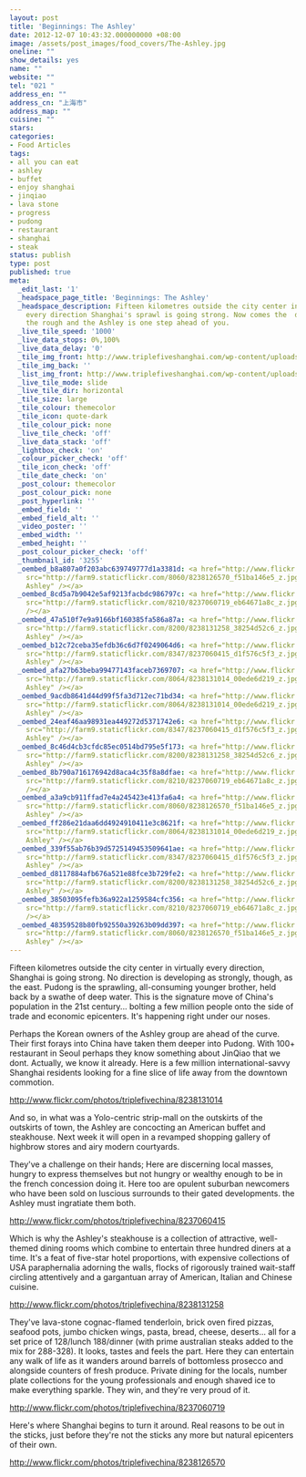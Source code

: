 ```yaml
---
layout: post
title: 'Beginnings: The Ashley'
date: 2012-12-07 10:43:32.000000000 +08:00
image: /assets/post_images/food_covers/The-Ashley.jpg
oneline: ""
show_details: yes
name: ""
website: ""
tel: "021 "
address_en: ""
address_cn: "上海市"
address_map: ""
cuisine: ""
stars: 
categories:
- Food Articles
tags:
- all you can eat
- ashley
- buffet
- enjoy shanghai
- jinqiao
- lava stone
- progress
- pudong
- restaurant
- shanghai
- steak
status: publish
type: post
published: true
meta:
  _edit_last: '1'
  _headspace_page_title: 'Beginnings: The Ashley'
  _headspace_description: Fifteen kilometres outside the city center in virtually
    every direction Shanghai's sprawl is going strong. Now comes the  diamonds in
    the rough and the Ashley is one step ahead of you.
  _live_tile_speed: '1000'
  _live_data_stops: 0%,100%
  _live_data_delay: '0'
  _tile_img_front: http://www.triplefiveshanghai.com/wp-content/uploads/2012/12/the-ashley-square.png
  _tile_img_back: ''
  _list_img_front: http://www.triplefiveshanghai.com/wp-content/uploads/2012/12/The-Ashley-8.jpg
  _live_tile_mode: slide
  _live_tile_dir: horizontal
  _tile_size: large
  _tile_colour: themecolor
  _tile_icon: quote-dark
  _tile_colour_pick: none
  _live_tile_check: 'off'
  _live_data_stack: 'off'
  _lightbox_check: 'on'
  _colour_picker_check: 'off'
  _tile_icon_check: 'off'
  _tile_date_check: 'on'
  _post_colour: themecolor
  _post_colour_pick: none
  _post_hyperlink: ''
  _embed_field: ''
  _embed_field_alt: ''
  _video_poster: ''
  _embed_width: ''
  _embed_height: ''
  _post_colour_picker_check: 'off'
  _thumbnail_id: '3255'
  _oembed_b8a807a0f203abc639749777d1a3381d: <a href="http://www.flickr.com/photos/triplefivechina/8238126570"><img
    src="http://farm9.staticflickr.com/8060/8238126570_f51ba146e5_z.jpg" alt="The
    Ashley" /></a>
  _oembed_8cd5a7b9042e5af9213facbdc986797c: <a href="http://www.flickr.com/photos/triplefivechina/8237060719"><img
    src="http://farm9.staticflickr.com/8210/8237060719_eb64671a8c_z.jpg" alt="DSC_7986"
    /></a>
  _oembed_47a510f7e9a9166bf160385fa586a87a: <a href="http://www.flickr.com/photos/triplefivechina/8238131258"><img
    src="http://farm9.staticflickr.com/8200/8238131258_38254d52c6_z.jpg" alt="The
    Ashley" /></a>
  _oembed_b12c72ceba35efdb36c6d7f0249064d6: <a href="http://www.flickr.com/photos/triplefivechina/8237060415"><img
    src="http://farm9.staticflickr.com/8347/8237060415_d1f576c5f3_z.jpg" alt="The
    Ashley" /></a>
  _oembed_afa27b63beba99477143faceb7369707: <a href="http://www.flickr.com/photos/triplefivechina/8238131014"><img
    src="http://farm9.staticflickr.com/8064/8238131014_00ede6d219_z.jpg" alt="The
    Ashley" /></a>
  _oembed_9acdb8641d44d99f5fa3d712ec71bd34: <a href="http://www.flickr.com/photos/triplefivechina/8238131014"><img
    src="http://farm9.staticflickr.com/8064/8238131014_00ede6d219_z.jpg" alt="The
    Ashley" /></a>
  _oembed_24eaf46aa98931ea449272d5371742e6: <a href="http://www.flickr.com/photos/triplefivechina/8237060415"><img
    src="http://farm9.staticflickr.com/8347/8237060415_d1f576c5f3_z.jpg" alt="The
    Ashley" /></a>
  _oembed_8c46d4cb3cfdc85ec0514bd795e5f173: <a href="http://www.flickr.com/photos/triplefivechina/8238131258"><img
    src="http://farm9.staticflickr.com/8200/8238131258_38254d52c6_z.jpg" alt="The
    Ashley" /></a>
  _oembed_8b790a716176942d8aca4c35f8a8dfae: <a href="http://www.flickr.com/photos/triplefivechina/8237060719"><img
    src="http://farm9.staticflickr.com/8210/8237060719_eb64671a8c_z.jpg" alt="DSC_7986"
    /></a>
  _oembed_a3a9cb911ffad7e4a245423e413fa6a4: <a href="http://www.flickr.com/photos/triplefivechina/8238126570"><img
    src="http://farm9.staticflickr.com/8060/8238126570_f51ba146e5_z.jpg" alt="The
    Ashley" /></a>
  _oembed_ff286e21daa6dd4924910411e3c8621f: <a href="http://www.flickr.com/photos/triplefivechina/8238131014"><img
    src="http://farm9.staticflickr.com/8064/8238131014_00ede6d219_z.jpg" alt="The
    Ashley" /></a>
  _oembed_339f55ab76b39d5725149453509641ae: <a href="http://www.flickr.com/photos/triplefivechina/8237060415"><img
    src="http://farm9.staticflickr.com/8347/8237060415_d1f576c5f3_z.jpg" alt="The
    Ashley" /></a>
  _oembed_d8117884afb676a521e88fce3b729fe2: <a href="http://www.flickr.com/photos/triplefivechina/8238131258"><img
    src="http://farm9.staticflickr.com/8200/8238131258_38254d52c6_z.jpg" alt="The
    Ashley" /></a>
  _oembed_38503095fefb36a922a1259584cfc356: <a href="http://www.flickr.com/photos/triplefivechina/8237060719"><img
    src="http://farm9.staticflickr.com/8210/8237060719_eb64671a8c_z.jpg" alt="DSC_7986"
    /></a>
  _oembed_48359528b80fb92550a39263b09dd397: <a href="http://www.flickr.com/photos/triplefivechina/8238126570"><img
    src="http://farm9.staticflickr.com/8060/8238126570_f51ba146e5_z.jpg" alt="The
    Ashley" /></a>
---
```

Fifteen kilometres outside the city center in virtually every direction, Shanghai is going strong. No direction is developing as strongly, though, as the east. Pudong is the sprawling, all-consuming younger brother, held back by a swathe of deep water. This is the signature move of China's population in the 21st century... bolting a few million people onto the side of trade and economic epicenters. It's happening right under our noses.

Perhaps the Korean owners of the Ashley group are ahead of the curve. Their first forays into China have taken them deeper into Pudong. With 100+ restaurant in Seoul perhaps they know something about JinQiao that we dont. Actually, we know it already. Here is a few million international-savvy Shanghai residents looking for a fine slice of life away from the downtown commotion.

http://www.flickr.com/photos/triplefivechina/8238131014

And so, in what was a Yolo-centric strip-mall on the outskirts of the outskirts of town, the Ashley are concocting an American buffet and steakhouse. Next week it will open in a revamped shopping gallery of highbrow stores and airy modern courtyards.

They've a challenge on their hands; Here are discerning local masses, hungry to express themselves but not hungry or wealthy enough to be in the french concession doing it. Here too are opulent suburban newcomers who have been sold on luscious surrounds to their gated developments. the Ashley must ingratiate them both.

http://www.flickr.com/photos/triplefivechina/8237060415

Which is why the Ashley's steakhouse is a collection of attractive, well-themed dining rooms which combine to entertain three hundred diners at a time. It's a feat of five-star hotel proportions, with expensive collections of USA paraphernalia adorning the walls, flocks of rigorously trained wait-staff circling attentively and a gargantuan array of American, Italian and Chinese cuisine.

http://www.flickr.com/photos/triplefivechina/8238131258

They've lava-stone cognac-flamed tenderloin, brick oven fired pizzas, seafood pots, jumbo chicken wings, pasta, bread, cheese, deserts... all for a set price of 128/lunch 188/dinner (with prime australian steaks added to the mix for 288-328). It looks, tastes and feels the part. Here they can entertain any walk of life as it wanders around barrels of bottomless prosecco and alongside counters of fresh produce. Private dining for the locals, number plate collections for the young professionals and enough shaved ice to make everything sparkle. They win, and they're very proud of it.

http://www.flickr.com/photos/triplefivechina/8237060719

Here's where Shanghai begins to turn it around. Real reasons to be out in the sticks, just before they're not the sticks any more but natural epicenters of their own.

http://www.flickr.com/photos/triplefivechina/8238126570
